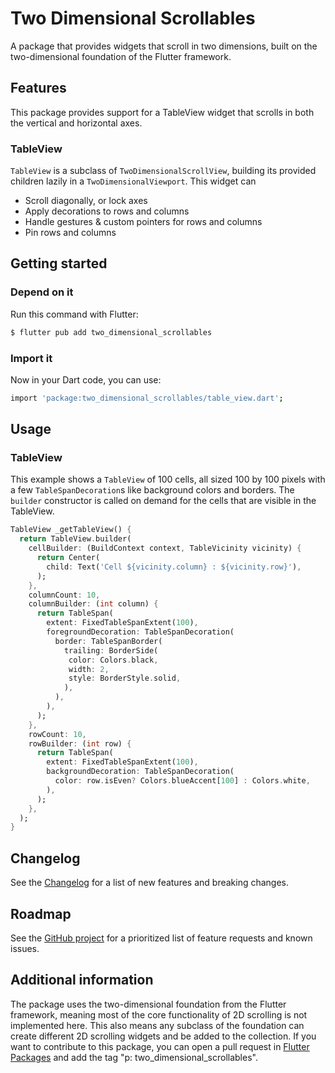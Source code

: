 # Two Dimensional Scrollables

A package that provides widgets that scroll in two dimensions, built on the
two-dimensional foundation of the Flutter framework.

## Features

This package provides support for a TableView widget that scrolls in both the
vertical and horizontal axes.

### TableView

`TableView` is a subclass of `TwoDimensionalScrollView`, building its provided
children lazily in a `TwoDimensionalViewport`. This widget can

- Scroll diagonally, or lock axes
- Apply decorations to rows and columns
- Handle gestures & custom pointers for rows and columns
- Pin rows and columns

## Getting started

### Depend on it

Run this command with Flutter:
```sh
$ flutter pub add two_dimensional_scrollables
```

### Import it

Now in your Dart code, you can use:

```sh
import 'package:two_dimensional_scrollables/table_view.dart';
```

## Usage

### TableView

This example shows a `TableView` of 100 cells, all sized 100 by 100 pixels
with a few `TableSpanDecoration`s like background colors and borders. The
`builder` constructor is called on demand for the cells that are visible in the
TableView.

```dart
TableView _getTableView() {
  return TableView.builder(
    cellBuilder: (BuildContext context, TableVicinity vicinity) {
      return Center(
        child: Text('Cell ${vicinity.column} : ${vicinity.row}'),
      );
    },
    columnCount: 10,
    columnBuilder: (int column) {
      return TableSpan(
        extent: FixedTableSpanExtent(100),
        foregroundDecoration: TableSpanDecoration(
          border: TableSpanBorder(
            trailing: BorderSide(
             color: Colors.black,
             width: 2,
             style: BorderStyle.solid,
            ),
          ),
        ),
      );
    },
    rowCount: 10,
    rowBuilder: (int row) {
      return TableSpan(
        extent: FixedTableSpanExtent(100),
        backgroundDecoration: TableSpanDecoration(
          color: row.isEven? Colors.blueAccent[100] : Colors.white,
        ),
      );
    },
  );
}
```

## Changelog

See the
[Changelog](https://github.com/flutter/packages/blob/main/packages/two_dimensional_scrollables/CHANGELOG.md)
for a list of new features and breaking changes.

## Roadmap

See the [GitHub project](https://github.com/orgs/flutter/projects/32/) for a
prioritized list of feature requests and known issues.

## Additional information

The package uses the two-dimensional foundation from the Flutter framework,
meaning most of the core functionality of 2D scrolling is not implemented here.
This also means any subclass of the foundation can create different 2D scrolling
widgets and be added to the collection. If you want to contribute to
this package, you can open a pull request in [Flutter Packages](https://github.com/flutter/packages)
and add the tag "p: two_dimensional_scrollables".
